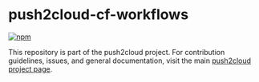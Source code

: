 # push2cloud-cf-workflows

[![npm](https://img.shields.io/npm/v/push2cloud-cf-workflows.svg)](https://npmjs.org/package/push2cloud-cf-workflows)

This repository is part of the push2cloud project. For contribution guidelines, issues, and general documentation, visit the main [push2cloud project page](https://github.com/push2cloud/push2cloud).
